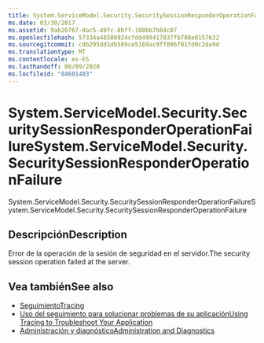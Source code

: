 ```yaml
---
title: System.ServiceModel.Security.SecuritySessionResponderOperationFailure
ms.date: 03/30/2017
ms.assetid: 9ab20767-dac5-49fc-8bff-108bb7b84c87
ms.openlocfilehash: 57334a48586924cfdd499417837fb788e0157632
ms.sourcegitcommit: cdb295dd1db589ce5169ac9ff096f01fd0c2da9d
ms.translationtype: MT
ms.contentlocale: es-ES
ms.lasthandoff: 06/09/2020
ms.locfileid: "84601483"
---
```

# <a name="systemservicemodelsecuritysecuritysessionresponderoperationfailure"></a><span data-ttu-id="21a7c-102">System.ServiceModel.Security.SecuritySessionResponderOperationFailure</span><span class="sxs-lookup"><span data-stu-id="21a7c-102">System.ServiceModel.Security.SecuritySessionResponderOperationFailure</span></span>
<span data-ttu-id="21a7c-103">System.ServiceModel.Security.SecuritySessionResponderOperationFailure</span><span class="sxs-lookup"><span data-stu-id="21a7c-103">System.ServiceModel.Security.SecuritySessionResponderOperationFailure</span></span>  
  
## <a name="description"></a><span data-ttu-id="21a7c-104">Descripción</span><span class="sxs-lookup"><span data-stu-id="21a7c-104">Description</span></span>  
 <span data-ttu-id="21a7c-105">Error de la operación de la sesión de seguridad en el servidor.</span><span class="sxs-lookup"><span data-stu-id="21a7c-105">The security session operation failed at the server.</span></span>  
  
## <a name="see-also"></a><span data-ttu-id="21a7c-106">Vea también</span><span class="sxs-lookup"><span data-stu-id="21a7c-106">See also</span></span>

- [<span data-ttu-id="21a7c-107">Seguimiento</span><span class="sxs-lookup"><span data-stu-id="21a7c-107">Tracing</span></span>](index.md)
- [<span data-ttu-id="21a7c-108">Uso del seguimiento para solucionar problemas de su aplicación</span><span class="sxs-lookup"><span data-stu-id="21a7c-108">Using Tracing to Troubleshoot Your Application</span></span>](using-tracing-to-troubleshoot-your-application.md)
- [<span data-ttu-id="21a7c-109">Administración y diagnóstico</span><span class="sxs-lookup"><span data-stu-id="21a7c-109">Administration and Diagnostics</span></span>](../index.md)
